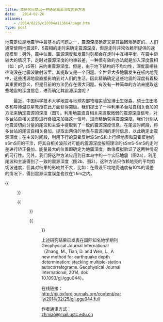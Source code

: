 ```yaml
---
title: 本研究组提出一种确定震源深度的新方法
date:   2014-02-26
aliases:
    - /2014/0226/c10094a113664/page.htm
type: post
---
```

地震定位是地震学中最基本的问题之一，震源深度确定又是其最困难确定的。人们通常使用地震波P、S震相的走时来确定震源深度，但是走时非常依赖所提供的速度模型；另外，震中位置、震源深度和发震时刻都会在走时中互相平衡。在震中距较大的情况下，走时对震源深度的约束较差。一种很有效的办法就是加入深度震相（如：pP, sS等）来约束震源深度。但是，由于地下结构的不均匀性，深度震相往往淹没在地震波散射波里，其提取又是一个问题。全世界大多地震发生在板内地壳中，这些浅源地震直接影响到对人们的生活。因此精确确定这些地震的深度有着极其重要的意义，但是目前的方法仍存在很大问题。有没有一种简单的方法来提取这些地震的深度信息，进而确定其震源深度呢？

　　最近，中国科学技术大学地震与地球内部物理实验室博士生张淼、硕士生田冬冬和导师温联星教授在此方面获得突破。我们提出了一种利用多台站自相关叠加的方法来确定震源的深度（图1）。利用地震波自相关来提取微弱的震源深度信号，对多台站自相关波形进行叠加来加强这一信号，进而精确获得震源深度。我们分别从地震波切向分量的尾波和主波中提取到了一致的震源深度信息。在尾波时间段，将多台站的尾波自相关叠加，提取出两倍的地表与震源间的走时信息，以此确定出震源深度；在主波时间段，利用下行的莫霍反射波SmS和上行经地表和莫霍反射的sSmS间的干涉，将其自相关波形对可能的震源深度按照理论的sSmS-SmS的走时差进行矫正叠加，能量最大的位置即确定为地震深度。数值模拟验证了这两种情况的可行性。另外，我们将这种方法应用到日本岛中的一个实际地震（图2a），利用尾波和主波得到了一致的震源深度（图2b、图3）。这种方法只依赖地壳的平均剪切波速度，但其对结果的影响并不大，比如：在假设平均地壳速度有10%的误差的情况下，得到震源深度误差也仅在1 km之内。

{{<figure src="Fig4.jpg" caption="图1 多台站自相关叠加的示意图。a)为尾波情况，b)为主波情况。红色五角星代表地震，蓝色三角形代表台站，灰色圆点代表地壳中的散射体，线段表示地震波的路径。">}}

{{<figure src="Fig2.jpg" caption="图 2 a)位于日本岛中部的一个地震例子。黑色五角星代表地震位置，三角形代表所用的台站，其颜色代表不同的震中距（等半径圆标注）。b)在不同震中距情况下的尾波自相关叠加结果，红色虚线标注为所得到的两倍震源深度走时（对应震源深度6.4 km）。">}}

{{<figure src="Fig3.jpg" caption=" 图 3 多台站自相关叠加在主波情况下的结果。a)蓝色圆点对应于能量最大处（确定的震源深度为6.4 km）。b)黑色波形为主波的自相关波形，蓝色曲线对应于a)的O点矫正曲线。">}}

上述研究结果已发表在国际知名地学期刊Geophysical Journal International（Zhang, M., Tian, D. and Wen, L., A new method for earthquake depth determination: stacking multiple-station autocorrelograms. Geophysical Journal International, 2014, doi: 10.1093/gji/ggu044）。

在线链接：http://gji.oxfordjournals.org/content/early/2014/02/25/gji.ggu044.full

作者通讯方式：zhmiao@mail.ustc.edu.cn
